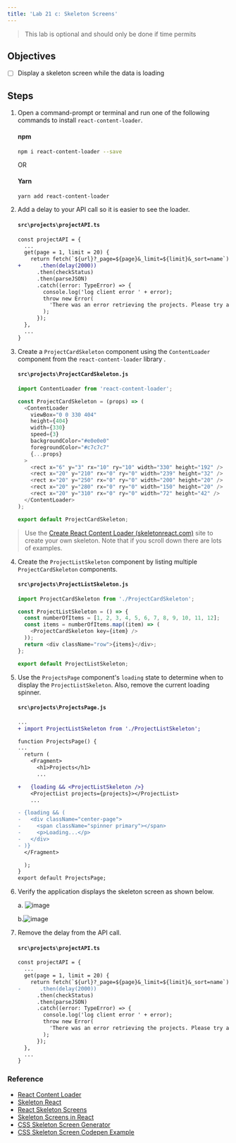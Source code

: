 ```yaml
---
title: 'Lab 21 c: Skeleton Screens'
---
```


> This lab is optional and should only be done if time permits

## Objectives

- [ ] Display a skeleton screen while the data is loading

## Steps

1. Open a command-prompt or terminal and run one of the following commands to install `react-content-loader`.

   #### npm

   ```sh
   npm i react-content-loader --save
   ```

   OR

   #### Yarn

   ```sh
   yarn add react-content-loader
   ```

2. Add a delay to your API call so it is easier to see the loader.

   #### `src\projects\projectAPI.ts`

   ```diff
   const projectAPI = {
     ...
     get(page = 1, limit = 20) {
       return fetch(`${url}?_page=${page}&_limit=${limit}&_sort=name`)
   +      .then(delay(2000))
         .then(checkStatus)
         .then(parseJSON)
         .catch((error: TypeError) => {
           console.log('log client error ' + error);
           throw new Error(
             'There was an error retrieving the projects. Please try again.'
           );
         });
     },
     ...
   }
   ```

3. Create a `ProjectCardSkeleton` component using the `ContentLoader` component from the `react-content-loader` library .

   #### `src\projects\ProjectCardSkeleton.js`

   ```js
   import ContentLoader from 'react-content-loader';

   const ProjectCardSkeleton = (props) => (
     <ContentLoader
       viewBox="0 0 330 404"
       height={404}
       width={330}
       speed={3}
       backgroundColor="#e0e0e0"
       foregroundColor="#c7c7c7"
       {...props}
     >
       <rect x="6" y="3" rx="10" ry="10" width="330" height="192" />
       <rect x="20" y="210" rx="0" ry="0" width="239" height="32" />
       <rect x="20" y="250" rx="0" ry="0" width="200" height="20" />
       <rect x="20" y="280" rx="0" ry="0" width="150" height="20" />
       <rect x="20" y="310" rx="0" ry="0" width="72" height="42" />
     </ContentLoader>
   );

   export default ProjectCardSkeleton;
   ```

> Use the [Create React Content Loader (skeletonreact.com)](https://skeletonreact.com/) site to create your own skeleton. Note that if you scroll down there are lots of examples.

4. Create the `ProjectListSkeleton` component by listing multiple `ProjectCardSkeleton` components.

   #### `src\projects\ProjectListSkeleton.js`

   ```ts
   import ProjectCardSkeleton from './ProjectCardSkeleton';

   const ProjectListSkeleton = () => {
     const numberOfItems = [1, 2, 3, 4, 5, 6, 7, 8, 9, 10, 11, 12];
     const items = numberOfItems.map((item) => (
       <ProjectCardSkeleton key={item} />
     ));
     return <div className="row">{items}</div>;
   };

   export default ProjectListSkeleton;
   ```

5. Use the `ProjectsPage` component's `loading` state to determine when to display the `ProjectListSkeleton`. Also, remove the current loading spinner.

   #### `src\projects\ProjectsPage.js`

   ```diff
   ...
   + import ProjectListSkeleton from './ProjectListSkeleton';

   function ProjectsPage() {
   ...
     return (
       <Fragment>
         <h1>Projects</h1>
         ...

   +   {loading && <ProjectListSkeleton />}
       <ProjectList projects={projects}></ProjectList>
       ...

   - {loading && (
   -   <div className="center-page">
   -     <span className="spinner primary"></span>
   -     <p>Loading...</p>
   -   </div>
   - )}
     </Fragment>

     );
   }
   export default ProjectsPage;
   ```

6. Verify the application displays the skeleton screen as shown below.

   a. ![image](https://user-images.githubusercontent.com/1474579/92809324-832ca900-f38a-11ea-9fe6-c1dcb5a6b9e1.png)

   b.![image](https://user-images.githubusercontent.com/1474579/92786648-6be3c080-f376-11ea-92f7-92e188cedc10.png)

7. Remove the delay from the API call.

   #### `src\projects\projectAPI.ts`

   ```diff
   const projectAPI = {
     ...
     get(page = 1, limit = 20) {
       return fetch(`${url}?_page=${page}&_limit=${limit}&_sort=name`)
   -      .then(delay(2000))
         .then(checkStatus)
         .then(parseJSON)
         .catch((error: TypeError) => {
           console.log('log client error ' + error);
           throw new Error(
             'There was an error retrieving the projects. Please try again.'
           );
         });
     },
     ...
   }
   ```

### Reference

- [React Content Loader](https://github.com/danilowoz/react-content-loader)
- [Skeleton React](https://skeletonreact.com/)
- [React Skeleton Screens](https://www.digitalocean.com/community/tutorials/react-skeleton-screens-react-and-react-native)
- [Skeleton Screens in React](https://www.smashingmagazine.com/2020/04/skeleton-screens-react/)
- [CSS Skeleton Screen Generator](http://www.andy-howard.com/css-skeleton-screen-generator/)
- [CSS Skeleton Screen Codepen Example](https://codepen.io/shahbokhari/pen/oBbmXG)
